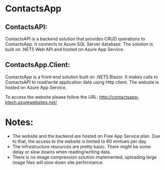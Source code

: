 # ContactsApp

## ContactsAPI:
ContactsAPI is a backend solution that provides CRUD operations to ContactsApp. It connects to Azure SQL Server database. The solution is built on .NET5 Web API and hosted on Azure App Service. 

## ContactsApp.Client:
ContactsApp is a front-end solution built on .NET5 Blazor. It makes calls to ContactsAPI to read/write application data using Http client. The website is hosted on Azure App Service.

To access the website please follow the URL:
http://contactsapp-ktech.azurewebsites.net/

# Notes:
* The website and the backend are hosted on Free App Service plan. Due to that, the access to the website is limited to 60 mintues per day. 
* The infrastructure resources are pretty basic. There might be some delay or slow downs when reading/writing data.
* There is no image compression solution implemented, uploading large image files will slow down site performance. 
